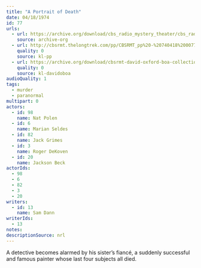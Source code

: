```yaml
---
title: "A Portrait of Death"
date: 04/18/1974
id: 77
urls: 
  - url: https://archive.org/download/cbs_radio_mystery_theater/cbs_radio_mystery_theater-0051-0100.zip/cbs_radio_mystery_theater-0051-0100%2Fcbsrmt_0077_a_portait_of_death.mp3
    source: archive-org
  - url: http://cbsrmt.thelongtrek.com/pp/CBSRMT_pp%20-%20740418%200077%20A%20Portrait%20of%20Death.mp3
    quality: 0
    source: kl-pp
  - url: https://archive.org/download/cbsrmt-david-oxford-boa-collection/CBSRMT-740418-0077-A-Portrait-of-Death-(128-44)_WBBM-JE-{BoA}.mp3
    quality: 0
    source: kl-davidoboa
audioQuality: 1
tags: 
  - murder
  - paranormal
multipart: 0
actors:  
  - id: 98
    name: Nat Polen  
  - id: 6
    name: Marian Seldes  
  - id: 82
    name: Jack Grimes  
  - id: 3
    name: Roger DeKoven  
  - id: 20
    name: Jackson Beck
actorIds:  
  - 98  
  - 6  
  - 82  
  - 3  
  - 20
writers:  
  - id: 13
    name: Sam Dann
writerIds:  
  - 13
notes: 
descriptionSource: nrl
---
```

A detective becomes alarmed by his sister’s fiancé, a suddenly successful and famous painter whose last four subjects all died.